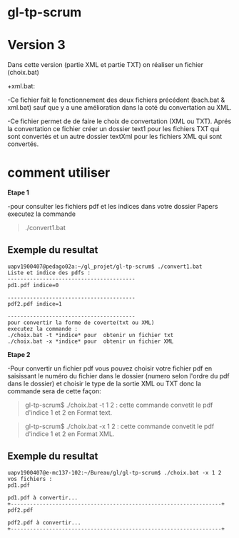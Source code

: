# gl-tp-scrum

# Version 3


Dans cette version (partie XML et partie TXT) on réaliser un fichier (choix.bat)

+xml.bat:

-Ce fichier fait le fonctionnement des deux fichiers précédent (bach.bat & xml.bat) sauf que y a une amélioration dans la coté du convertation au XML.

-Ce fichier permet de de faire le choix de convertation (XML ou TXT). Aprés la convertation ce fichier créer un dossier text1 pour les fichiers TXT qui sont convertés et un autre dossier textXml pour les fichiers XML qui sont convertés.

# comment utiliser
**Etape 1**

 -pour consulter les fichiers pdf et les indices dans votre dossier Papers executez la commande 
 >./convert1.bat
 ## Exemple du resultat
 ```
 uapv1900407@pedago02a:~/gl_projet/gl-tp-scrum$ ./convert1.bat
Liste et indice des pdfs :
----------------------------------------
pd1.pdf indice=0

----------------------------------------
pdf2.pdf indice=1

----------------------------------------
pour convertir la forme de coverte(txt ou XML)
executez la commande :
./choix.bat -t *indice* pour  obtenir un fichier txt
./choix.bat -x *indice* pour  obtenir un fichier XML
 ```
 
 **Etape 2**

-Pour convertir un fichier pdf  vous pouvez choisir votre fichier pdf en saisissant le numéro du fichier dans le dossier (numero selon l'ordre du pdf dans le dossier) et choisir le type de la sortie XML ou TXT donc la commande sera de cette façon:

> gl-tp-scrum$ ./choix.bat -t 1 2 : cette commande convetit le pdf d'indice 1 et 2 en Format text.

> gl-tp-scrum$ ./choix.bat -x 1 2 : cette commande convetit le pdf d'indice 1 et 2 en Format XML.

 ## Exemple du resultat
``` 
uapv1900407@e-mc137-102:~/Bureau/gl/gl-tp-scrum$ ./choix.bat -x 1 2
vos fichiers : 
pd1.pdf

pd1.pdf à convertir... 
+------------------------------------------------------------------+
pdf2.pdf

pdf2.pdf à convertir... 
+------------------------------------------------------------------+
```
